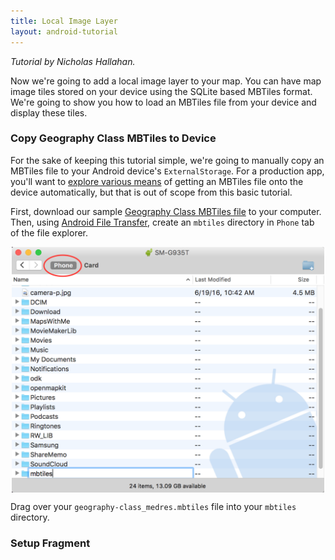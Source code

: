 ```yaml
---
title: Local Image Layer
layout: android-tutorial
---
```


*Tutorial by Nicholas Hallahan.*

Now we're going to add a local image layer to your map. You can have map image tiles stored on your device using the SQLite based MBTiles format. We're going to show you how to load an MBTiles file from your device and display these tiles.

### Copy Geography Class MBTiles to Device

For the sake of keeping this tutorial simple, we're going to manually copy an MBTiles file to your Android device's `ExternalStorage`. For a production app, you'll want to [explore various means](https://github.com/mousebird/WhirlyGlobe/blob/e9dec4068156191861d40d5dded1c079449c26f2/WhirlyGlobeSrc/AutoTesterAndroid/app/src/main/java/com/mousebirdconsulting/autotester/TestCases/MBTilesImageTestCase.java#L138-L162) of getting an MBTiles file onto the device automatically, but that is out of scope from this basic tutorial.

First, download our sample [Geography Class MBTiles file](http://whirlyglobedocs.s3-website-us-east-1.amazonaws.com/tutorialsupport/geography-class_medres.mbtiles) to your computer. Then, using [Android File Transfer](https://www.android.com/filetransfer/), create an `mbtiles` directory in `Phone` tab of the file explorer.

<img src="resources/android-file-transfer.png" alt="Android File Transfer" style="max-width: 500px;display:block;margin:auto;">

Drag over your `geography-class_medres.mbtiles` file into your `mbtiles` directory.

### Setup Fragment


